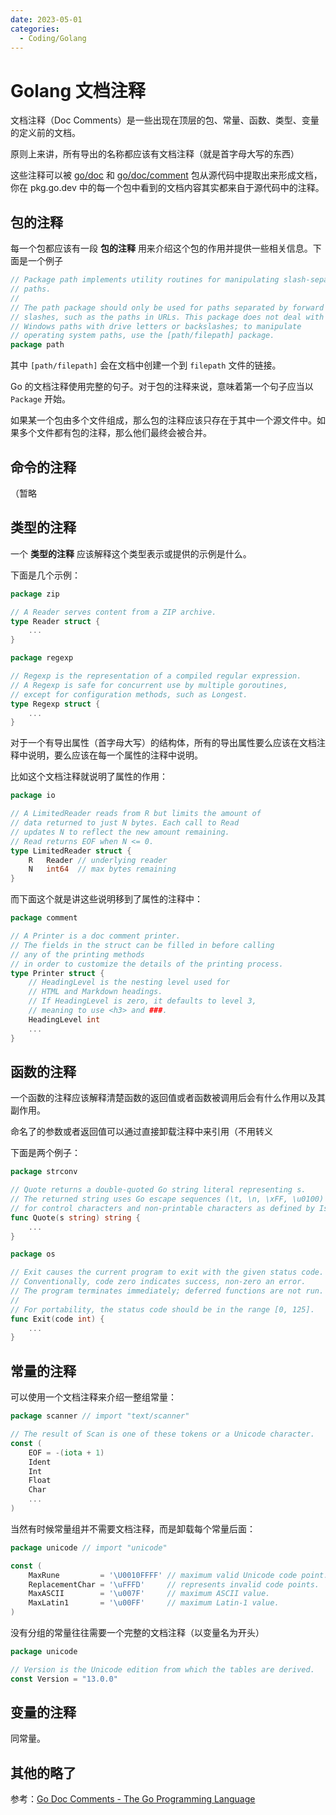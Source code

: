 ```yaml
---
date: 2023-05-01
categories:
  - Coding/Golang
---
```


# Golang 文档注释

文档注释（Doc Comments）是一些出现在顶层的包、常量、函数、类型、变量的定义前的文档。

原则上来讲，所有导出的名称都应该有文档注释（就是首字母大写的东西）

这些注释可以被 [go/doc](https://go.dev/pkg/go/doc) 和 [go/doc/comment](https://go.dev/pkg/go/doc/comment) 包从源代码中提取出来形成文档，你在 pkg.go.dev 中的每一个包中看到的文档内容其实都来自于源代码中的注释。

## 包的注释

每一个包都应该有一段 **包的注释** 用来介绍这个包的作用并提供一些相关信息。下面是一个例子

```go
// Package path implements utility routines for manipulating slash-separated
// paths.
//
// The path package should only be used for paths separated by forward
// slashes, such as the paths in URLs. This package does not deal with
// Windows paths with drive letters or backslashes; to manipulate
// operating system paths, use the [path/filepath] package.
package path
```

其中 `[path/filepath]` 会在文档中创建一个到 `filepath` 文件的链接。

Go 的文档注释使用完整的句子。对于包的注释来说，意味着第一个句子应当以 `Package` 开始。



如果某一个包由多个文件组成，那么包的注释应该只存在于其中一个源文件中。如果多个文件都有包的注释，那么他们最终会被合并。

## 命令的注释

（暂略

## 类型的注释

一个 **类型的注释** 应该解释这个类型表示或提供的示例是什么。

下面是几个示例：

```go
package zip

// A Reader serves content from a ZIP archive.
type Reader struct {
    ...
}
```

```go
package regexp

// Regexp is the representation of a compiled regular expression.
// A Regexp is safe for concurrent use by multiple goroutines,
// except for configuration methods, such as Longest.
type Regexp struct {
    ...
}
```

对于一个有导出属性（首字母大写）的结构体，所有的导出属性要么应该在文档注释中说明，要么应该在每一个属性的注释中说明。

比如这个文档注释就说明了属性的作用：

```go
package io

// A LimitedReader reads from R but limits the amount of
// data returned to just N bytes. Each call to Read
// updates N to reflect the new amount remaining.
// Read returns EOF when N <= 0.
type LimitedReader struct {
    R   Reader // underlying reader
    N   int64  // max bytes remaining
}
```

而下面这个就是讲这些说明移到了属性的注释中：

```go
package comment

// A Printer is a doc comment printer.
// The fields in the struct can be filled in before calling
// any of the printing methods
// in order to customize the details of the printing process.
type Printer struct {
    // HeadingLevel is the nesting level used for
    // HTML and Markdown headings.
    // If HeadingLevel is zero, it defaults to level 3,
    // meaning to use <h3> and ###.
    HeadingLevel int
    ...
}
```

## 函数的注释

一个函数的注释应该解释清楚函数的返回值或者函数被调用后会有什么作用以及其副作用。

命名了的参数或者返回值可以通过直接卸载注释中来引用（不用转义

下面是两个例子：

```go
package strconv

// Quote returns a double-quoted Go string literal representing s.
// The returned string uses Go escape sequences (\t, \n, \xFF, \u0100)
// for control characters and non-printable characters as defined by IsPrint.
func Quote(s string) string {
    ...
}
```

```go
package os

// Exit causes the current program to exit with the given status code.
// Conventionally, code zero indicates success, non-zero an error.
// The program terminates immediately; deferred functions are not run.
//
// For portability, the status code should be in the range [0, 125].
func Exit(code int) {
    ...
}
```

## 常量的注释

可以使用一个文档注释来介绍一整组常量：

```go
package scanner // import "text/scanner"

// The result of Scan is one of these tokens or a Unicode character.
const (
    EOF = -(iota + 1)
    Ident
    Int
    Float
    Char
    ...
)
```

当然有时候常量组并不需要文档注释，而是卸载每个常量后面：

```go
package unicode // import "unicode"

const (
    MaxRune         = '\U0010FFFF' // maximum valid Unicode code point.
    ReplacementChar = '\uFFFD'     // represents invalid code points.
    MaxASCII        = '\u007F'     // maximum ASCII value.
    MaxLatin1       = '\u00FF'     // maximum Latin-1 value.
)
```

没有分组的常量往往需要一个完整的文档注释（以变量名为开头）

```go
package unicode

// Version is the Unicode edition from which the tables are derived.
const Version = "13.0.0"
```

## 变量的注释

同常量。

## 其他的略了

参考：[Go Doc Comments - The Go Programming Language](https://go.dev/doc/comment)